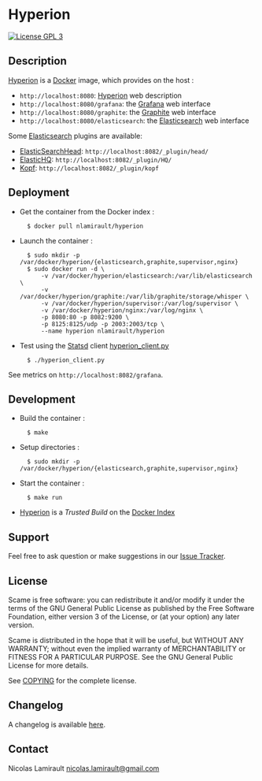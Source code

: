 # Hyperion

[![License GPL 3][badge-license]][COPYING]

## Description

[Hyperion][] is a [Docker][] image, which provides on the host :
* `http://localhost:8080`: [Hyperion][] web description
* `http://localhost:8080/grafana`: the [Grafana][] web interface
* `http://localhost:8080/graphite`: the [Graphite][] web interface
* `http://localhost:8080/elasticsearch`: the [Elasticsearch][] web interface

Some [Elasticsearch][] plugins are available:
* [ElasticSearchHead][]: `http://localhost:8082/_plugin/head/`
* [ElasticHQ][]: `http://localhost:8082/_plugin/HQ/`
* [Kopf][]: `http://localhost:8082/_plugin/kopf`

## Deployment

* Get the container from the Docker index :

        $ docker pull nlamirault/hyperion

* Launch the container :

        $ sudo mkdir -p /var/docker/hyperion/{elasticsearch,graphite,supervisor,nginx}
        $ sudo docker run -d \
            -v /var/docker/hyperion/elasticsearch:/var/lib/elasticsearch \
		    -v /var/docker/hyperion/graphite:/var/lib/graphite/storage/whisper \
		    -v /var/docker/hyperion/supervisor:/var/log/supervisor \
   		    -v /var/docker/hyperion/nginx:/var/log/nginx \
		    -p 8080:80 -p 8082:9200 \
            -p 8125:8125/udp -p 2003:2003/tcp \
		    --name hyperion nlamirault/hyperion

* Test using the [Statsd][] client [hyperion_client.py][]

        $ ./hyperion_client.py

See metrics on `http://localhost:8082/grafana`.


## Development

* Build the container :

        $ make

* Setup directories :

        $ sudo mkdir -p /var/docker/hyperion/{elasticsearch,graphite,supervisor,nginx}

* Start the container :

        $ make run

* [Hyperion][] is a *Trusted Build* on the [Docker Index](https://index.docker.io/u/nlamirault/hyperion)


## Support

Feel free to ask question or make suggestions in our [Issue Tracker][].


## License

Scame is free software: you can redistribute it and/or modify it under the
terms of the GNU General Public License as published by the Free Software
Foundation, either version 3 of the License, or (at your option) any later
version.

Scame is distributed in the hope that it will be useful, but WITHOUT ANY
WARRANTY; without even the implied warranty of MERCHANTABILITY or FITNESS FOR A
PARTICULAR PURPOSE.  See the GNU General Public License for more details.

See [COPYING][] for the complete license.


## Changelog

A changelog is available [here](ChangeLog.md).


## Contact

Nicolas Lamirault <nicolas.lamirault@gmail.com>



[Hyperion]: https://github.com/nlamirault/hyperion
[Docker]: https://www.docker.io
[COPYING]: https://github.com/nlamirault/scame/blob/master/COPYING
[badge-license]: https://img.shields.io/badge/license-GPL_3-green.svg?style=flat
[Issue tracker]: https://github.com/nlamirault/hyperion/issues

[Nginx]: http://nginx.org
[Elasticsearch]: http://www.elasticsearch.org/
[Graphite]: http://graphite.readthedocs.org/en/latest
[Grafana]: http://grafana.org/
[Carbon]: http://graphite.readthedocs.org/en/latest/carbon-daemons.html
[Statsd]: https://github.com/etsy/statsd/wiki

[ElasticSearchHead]: http://mobz.github.io/elasticsearch-head/
[ElasticHQ]: http://www.elastichq.org
[Kopf]: https://github.com/lmenezes/elasticsearch-kopf

[hyperion_client.py]: https://github.com/nlamirault/hyperion/blob/master/client/hyperion_client.py
